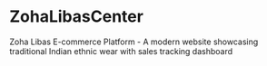 # ZohaLibasCenter
Zoha Libas E-commerce Platform - A modern website showcasing traditional Indian ethnic wear with sales tracking dashboard
